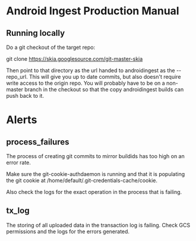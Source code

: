 Android Ingest Production Manual
================================

Running locally
---------------

Do a git checkout of the target repo:

  git clone https://skia.googlesource.com/git-master-skia

Then point to that directory as the url handed to androidingest as the
--repo_url. This will give you up to date commits, but also doesn't require
write access to the origin repo. You will probably have to be on a non-master
branch in the checkout so that the copy androidingest builds can push back to
it.

Alerts
======

process_failures
----------------

The process of creating git commits to mirror buildids has too
high on an error rate.

Make sure the git-cookie-authdaemon is running and that it is populating the
git cookie at /home/default/.git-credentials-cache/cookie.

Also check the logs for the exact operation in the process that is failing.

tx_log
------

The storing of all uploaded data in the transaction log is failing. Check
GCS permissions and the logs for the errors generated.

